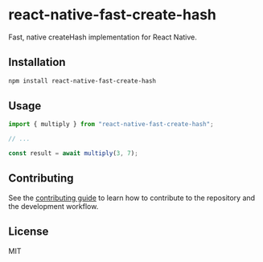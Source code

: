 # react-native-fast-create-hash

Fast, native createHash implementation for React Native.

## Installation

```sh
npm install react-native-fast-create-hash
```

## Usage

```js
import { multiply } from "react-native-fast-create-hash";

// ...

const result = await multiply(3, 7);
```

## Contributing

See the [contributing guide](CONTRIBUTING.md) to learn how to contribute to the repository and the development workflow.

## License

MIT
